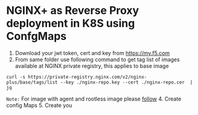 # NGINX+ as Reverse Proxy deployment in K8S using ConfgMaps

1. Download your jwt token, cert and key from https://my.f5.com
2. From same folder use following command to get tag list of images available at NGINX private registry, this applies to base image
```
curl -s https://private-registry.nginx.com/v2/nginx-plus/base/tags/list --key ./nginx-repo.key --cert ./nginx-repo.cer  | jq
```
``Note:`` For image with agent and rootless image please [follow](https://docs.nginx.com/nginx/admin-guide/installing-nginx/installing-nginx-docker/#pulling-the-image) 
4. Create config Maps
5. Create you
